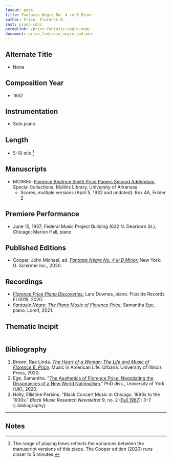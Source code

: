 ```yaml
---
layout: page
title: Fantasie Nègre No. 4 in B Minor 
author: Price, Florence B.
inst: piano-conc
permalink: /price-fantasie-negre-no4/
document: price_fantasie_negre_no4.mei
---
```


## Alternate Title
- None 

## Composition Year
- 1932

## Instrumentation
- Solo piano

## Length
- 5-10 min.[^fn1]

## Manuscripts
- MC988b: <a href="https://uark.as.atlas-sys.com/repositories/2/resources/696/" target="_blank">Florence Beatrice Smith Price Papers Second Addendum</a>, Special Collections, Mullins Library, University of Arkansas
    * Scores, multiple versions (April 5, 1932 and undated): Box 4A, Folder 2

## Premiere Performance
- June 15, 1937; Federal Music Project Building (632 N. Dearborn St.), Chicago; Marion Hall, piano.

## Published Editions
- Cooper, John Michael, ed. <a href="https://www.wisemusicclassical.com/work/60686/Fantasie-negre-No-4-in-B-Minor--Florence-Price/" target="_blank">*Fantasie Nègre No. 4 in B Minor.*</a> New York: G. Schirmer Inc., 2020.

## Recordings
- <a href="http://www.laradownes.com/store/florence-price-piano-discoveries-digital-download" target="_blank">*Florence Price Piano Discoveries.*</a> Lara Downes, piano. Flipside Records FL0019, 2020.
- <a href="https://www.worldcat.org/title/1258127936" target="_blank">*Fantasie Nègre: The Piano Music of Florence Price.*</a> Samantha Ege, piano. Lorelt, 2021.

## Thematic Incipit
<div id="notation" style="overflow-x: auto"></div>

## Bibliography
1. Brown, Rae Linda. <a href="https://www.worldcat.org/title/1122800180" target="_blank">*The Heart of a Woman: The Life and Music of Florence B. Price*</a>. Music in American Life. Urbana: University of Illinois Press, 2020.
2. Ege, Samantha. "<a href="https://etheses.whiterose.ac.uk/27318/" target="_blank">The Aesthetics of Florence Price: Negotiating the Dissonances of a New World Nationalism.</a>" PhD diss., University of York (UK), 2020.
3. Holly, Ellistine Perkins. "Black Concert Music in Chicago, 1890s to the 1930s." *Black Music Research Newsletter* 9, no. 2 (<a href="https://digitalcommons.colum.edu/cbmrnews/25/" target="_blank">Fall 1987</a>): 3&ndash;7.
{:.bibliography}

---
## Notes
[^fn1]: The range of playing times reflects the variances between the manuscript versions of this piece. The Cooper edition (2020) runs closer to 5 minutes.
